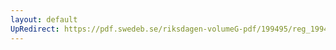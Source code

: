 ```yaml
---
layout: default
UpRedirect: https://pdf.swedeb.se/riksdagen-volumeG-pdf/199495/reg_199495/reg_199495_0241.pdf
---
```

